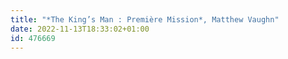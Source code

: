 ```yaml
---
title: "*The King’s Man : Première Mission*, Matthew Vaughn"
date: 2022-11-13T18:33:02+01:00
id: 476669 
---
```

